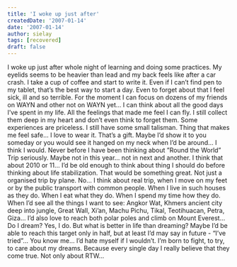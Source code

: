 ```yaml
---
title: 'I woke up just after'
createdDate: '2007-01-14'
date: '2007-01-14'
author: sielay
tags: [recovered]
draft: false
---
```


I woke up just after whole night of learning and doing some practices. My eyelids seems to be heavier than lead and my back feels like after a car crash. I take a cup of coffee and start to write it. Even if I can’t find pen to my tablet, that’s the best way to start a day. Even to forget about that I feel sick, ill and so terrible. For the moment I can focus on dozens of my friends on WAYN and other not on WAYN yet… I can think about all the good days I’ve spent in my life. All the feelings that made me feel I can fly. I still collect them deep in my heart and don’t even think to forget them. Some experiences are priceless. I still have some small talisman. Thing that makes me feel safe… I love to wear it. That’s a gift. Maybe I’d show it to you someday or you would see it hanged on my neck when I’d be around… I think I would. Never before I have been thinking about ”Round the World” Trip seriously. Maybe not in this year… not in next and another. I think that about 2010 or 11… I’d be old enough to think about thing I should do before thinking about life stabilization. That would be something great. Not just a organised trip by plane. No… I think about real trip, when I move on my feet or by the public transport with common people. When I live in such houses as they do. When I eat what they do. When I spend my time how they do. When I’d see all the things I want to see: Angkor Wat, Khmers ancient city deep into jungle, Great Wall, Xi’an, Machu Pichu, Tikal, Teotihuacan, Petra, Giza… I’d also love to reach both polar poles and climb on Mount Everest… Do I dream? Yes, I do. But what is better in life than dreaming? Maybe I’d be able to reach this target only in half, but at least I’d may say in future - “I’ve tried”… You know me… I’d hate myself if I wouldn’t. I’m born to fight, to try, to care about my dreams. Because every single day I really believe that they come true. Not only about RTW…

